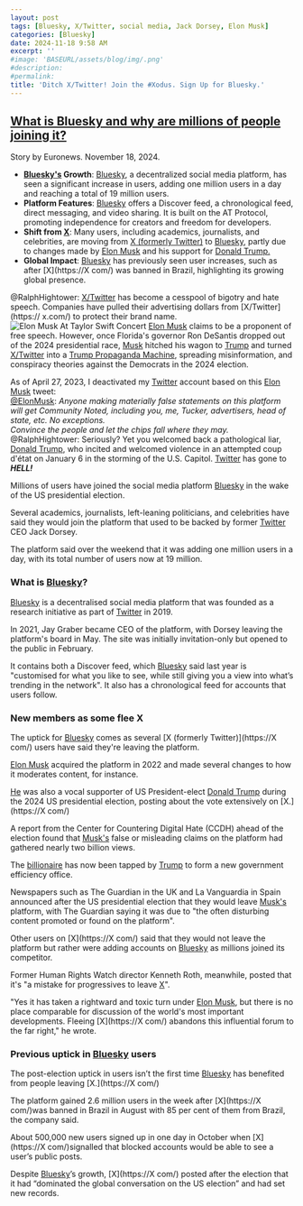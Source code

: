 ```yaml
---
layout: post
tags: [Bluesky, X/Twitter, social media, Jack Dorsey, Elon Musk]
categories: [Bluesky]
date: 2024-11-18 9:58 AM
excerpt: ''
#image: 'BASEURL/assets/blog/img/.png'
#description:
#permalink:
title: 'Ditch X/Twitter! Join the #Xodus. Sign Up for Bluesky.'
---
```



## [What is Bluesky and why are millions of people joining it?](https://www.euronews.com/next/2024/11/18/what-is-bluesky-and-why-are-millions-of-people-joining-it?)

Story by Euronews. November 18, 2024.

- **[Bluesky's](https://bsky.app/) Growth**: [Bluesky](https://bsky.app/), a decentralized social media platform, has seen a significant increase in users, adding one million users in a day and reaching a total of 19 million users.
- **Platform Features**: [Bluesky](https://bsky.app/) offers a Discover feed, a chronological feed, direct messaging, and video sharing. It is built on the AT Protocol, promoting independence for creators and freedom for developers.
- **Shift from [X](https://x.com/)**: Many users, including academics, journalists, and celebrities, are moving from [X (formerly Twitter)](https://x.com/) to [Bluesky](https://bsky.app/), partly due to changes made by [Elon Musk](https://x.com/elonmusk) and his support for [Donald Trump.](https://x.com/realdonaldtrump)
- **Global Impact**: [Bluesky](https://bsky.app/) has previously seen user increases, such as after [X](https://X com/) was banned in Brazil, highlighting its growing global presence.

@RalphHightower: [X/Twitter](https://x.com) has become a cesspool of bigotry and hate speech. Companies have pulled their  advertising dollars from [X/Twitter](https:// x.com/) to protect their brand name. 
![Elon Musk At Taylor Swift Concert](https://ralphhightower.github.io/blog/img/ElonMuskAtTaylorSwiftConcert.jpg)
[Elon Musk](https://x.com/elonmush) claims to be a proponent of free speech. However, once Florida's governor Ron DeSantis dropped out of the 2024 presidential race, [Musk](https://x.com/elonmusk) hitched his wagon to [Trump](https://x.com/realdonaldtrump) and turned [X/Twitter](https://x.com/) into a [Trump Propaganda Machine](x.com/realdonaldtrump), spreading misinformation, and conspiracy theories against the Democrats in the 2024 election. 

As of April 27, 2023, I deactivated my [Twitter](https:x.com/) account based on this [Elon Musk](https://x.com/elonmusk) tweet:<br />[@ElonMusk](https://twitter.com/elonmusk/status/1651602599345373186): *Anyone making materially false statements on this platform will get Community Noted, including you, me, Tucker, advertisers, head of state, etc. No exceptions. <br />Convince the people and let the chips fall where they may.* <br />@RalphHightower: Seriously? Yet you welcomed back a pathological liar, [Donald Trump](https://x.com/realdonaldtrump), who incited and welcomed violence in an attempted coup d'état on January 6 in the storming of the U.S. Capitol. [Twitter](https://x.com/) has gone to ***HELL!***

Millions of users have joined the social media platform [Bluesky](https://bsky.app/) in the wake of the US presidential election.

Several academics, journalists, left-leaning politicians, and celebrities have said they would join the platform that used to be backed by former [Twitter](https://x.com) CEO Jack Dorsey.

The platform said over the weekend that it was adding one million users in a day, with its total number of users now at 19 million.

### What is [Bluesky](https://bsky.app/)?

[Bluesky](https://bsky.app/) is a decentralised social media platform that was founded as a research initiative as part of [Twitter](https://x.com/) in 2019.

In 2021, Jay Graber became CEO of the platform, with Dorsey leaving the platform's board in May. The site was initially invitation-only but opened to the public in February.

It contains both a Discover feed, which [Bluesky](https://bsky.app/) said last year is "customised for what you like to see, while still giving you a view into what’s trending in the network". It also has a chronological feed for accounts that users follow.

### New members as some flee X

The uptick for [Bluesky](https://bsky.app/) comes as several [X (formerly Twitter)](https://X com/) users have said they're leaving the platform.

[Elon Musk](https://x.com/elonmusk) acquired the platform in 2022 and made several changes to how it moderates content, for instance.

[He](https://x.com/elonmusk) was also a vocal supporter of US President-elect [Donald Trump](https://x.com/realdonaldtrump) during the 2024 US presidential election, posting about the vote extensively on [X.](https://X com/)

A report from the Center for Countering Digital Hate (CCDH) ahead of the election found that [Musk's](https://x.com/elonmusk) false or misleading claims on the platform had gathered nearly two billion views.

The [billionaire](https://x.com/elonmusk) has now been tapped by [Trump](https://x.com/realdonaldtrump) to form a new government efficiency office.

Newspapers such as The Guardian in the UK and La Vanguardia in Spain announced after the US presidential election that they would leave [Musk's](https://x.com/elonmusk) platform, with The Guardian saying it was due to "the often disturbing content promoted or found on the platform".

Other users on [X](https://X com/) said that they would not leave the platform but rather were adding accounts on [Bluesky](https://bsky.app/) as millions joined its competitor.

Former Human Rights Watch director Kenneth Roth, meanwhile, posted that it's "a mistake for progressives to leave [X](https://x.com)".

"Yes it has taken a rightward and toxic turn under [Elon Musk](https://x.com/elonmusk), but there is no place comparable for discussion of the world's most important developments. Fleeing [X](https://X com/) abandons this influential forum to the far right," he wrote.

### Previous uptick in [Bluesky](https://bsky.app/) users

The post-election uptick in users isn’t the first time [Bluesky](https://bsky.app/) has benefited from people leaving [X.](https://X com/)

The platform gained 2.6 million users in the week after [X](https://X com/)was banned in Brazil in August with 85 per cent of them from Brazil, the company said.

About 500,000 new users signed up in one day in October when [X](https://X com/)signalled that blocked accounts would be able to see a user’s public posts.

Despite [Bluesky](https://bsky.app/)’s growth, [X](https://X com/) posted after the election that it had “dominated the global conversation on the US election” and had set new records.


